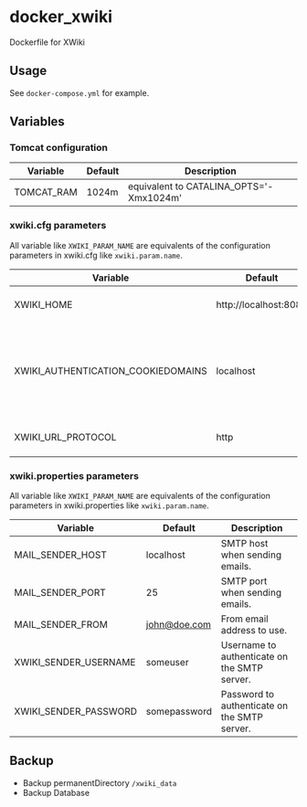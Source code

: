 # docker_xwiki

Dockerfile for XWiki

## Usage

See `docker-compose.yml` for example.

## Variables

### Tomcat configuration

| Variable | Default | Description|
|-----------|---|----|
| TOMCAT_RAM | 1024m | equivalent to CATALINA_OPTS='-Xmx1024m' |

### xwiki.cfg parameters

All variable like `XWIKI_PARAM_NAME` are equivalents of the configuration parameters in xwiki.cfg like `xwiki.param.name`.

| Variable | Default | Description|
|-----------|---|----|
| XWIKI_HOME | http://localhost:8080 | The domain name to use when creating URLs to the default wiki. |
| XWIKI_AUTHENTICATION_COOKIEDOMAINS | localhost | For which part of the Wiki domain the cookie is valid for (E.g. if set to 'mydomain.com' it is also valid for 'xwiki1.mydomain.com', 'xwiki2.mydomain.com' and so on.) |
| XWIKI_URL_PROTOCOL | http | Force the protocol to use in the generated URLs. |

### xwiki.properties parameters

All variable like `XWIKI_PARAM_NAME` are equivalents of the configuration parameters in xwiki.properties like `xwiki.param.name`.

| Variable | Default | Description|
|-----------|---|----|
| MAIL_SENDER_HOST | localhost | SMTP host when sending emails. |
| MAIL_SENDER_PORT | 25 | SMTP port when sending emails. |
| MAIL_SENDER_FROM | john@doe.com | From email address to use. |
| XWIKI_SENDER_USERNAME | someuser | Username to authenticate on the SMTP server. |
| XWIKI_SENDER_PASSWORD | somepassword | Password to authenticate on the SMTP server. |

## Backup

* Backup permanentDirectory `/xwiki_data`
* Backup Database
